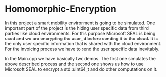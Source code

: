 # Homomorphic-Encryption

In this project a smart mobility environment is going to be simulated. One important part of the project is the hiding user specific data from 
third parties like cloud environments. For this purpose Microsoft SEAL is being used and we are encrypting the user_id before sending it to the cloud. It is the 
only user specific information that is shared with the cloud environment. For the invoicing process we have to send the user specific data inevitably.

In the Main.cpp we have basically two demos. The first one simulates the above described process and the second one shows us how to use Microsoft SEAL to encrypt a
std::uint64_t and do other computations on it.
